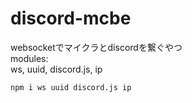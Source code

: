 # discord-mcbe
websocketでマイクラとdiscordを繋ぐやつ
<br>
modules:<br>
ws, uuid, discord.js, ip<br>

```
npm i ws uuid discord.js ip
```
